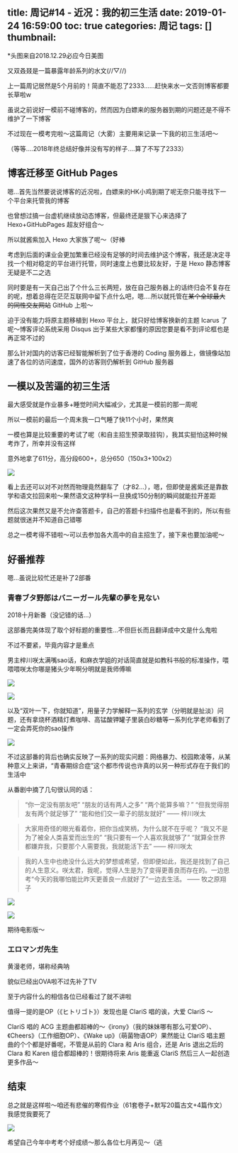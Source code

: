 title: 周记#14 - 近况：我的初三生活
date: 2019-01-24 16:59:00
toc: true
categories: 周记
tags: []
thumbnail: 
---
*头图来自2018.12.29必应今日美图

又双叒叕是一篇暴露年龄系列的水文(//▽//)

上一篇周记居然是5个月前的！简直不能忍了2333......赶快来水一文否则博客都要长草啦w

虽说之前说好一模前不碰博客的，然而因为白嫖来的服务器到期的问题还是不得不维护了一下博客

不过现在一模考完啦～这篇周记（大雾）主要用来记录一下我的初三生活吧～

（等等....2018年终总结好像并没有写的样子....算了不写了2333）

<!--more-->


## 博客迁移至 GitHub Pages ##

嗯...首先当然要说说博客的近况啦，白嫖来的HK小鸡到期了呢无奈只能寻找下一个平台来托管我的博客

也曾想过搞一台虚机继续放动态博客，但最终还是狠下心来选择了 Hexo+GitHubPages 超友好组合～

所以就酱紫加入 Hexo 大家族了呢～（好棒

考虑到后面的课业会更加繁重已经没有足够的时间去维护这个博客，我还是决定寻找一个相对稳定的平台进行托管，同时速度上也要比较友好，于是 Hexo 静态博客无疑是不二之选

同时要是有一天自己出了个什么三长两短，放在自己服务器上的话终归会不复存在的呢，想着总得在茫茫互联网中留下点什么吧，嗯....所以就托管在~~某个全球最大的同性交友网站~~ GitHub 上啦～

迫于没有能力将原主题移植到 Hexo 平台上，就只好给博客换新的主题 Icarus 了呢～博客评论系统采用 Disqus 出于某些大家都懂的原因您要是看不到评论框也是再正常不过的

那么针对国内的访客已经智能解析到了位于香港的 Coding 服务器上，做镜像站加速了各位的访问速度，国外的访客则仍解析到 GitHub 服务器

## 一模以及苦逼的初三生活 ##

最大感受就是作业暴多+睡觉时间大幅减少，尤其是一模前的那一周呢

所以一模前的最后一个周末我一口气睡了快11个小时，果然爽

一模也算是比较重要的考试了呢（和自主招生预录取挂钩），我其实挺怕这种时候考炸了，所幸并没有这样

意外地拿了611分，高分段600+，总分650（150x3+100x2）

![](https://blog-img-1251828412.image.myqcloud.com/2019/01/24/Photo%20Jan%2024,%2017%2006%2008.jpeg)

看上去还可以对不对然而物理竟然翻车了（才82...），嗯，但即使是酱紫还是靠数学和语文拉回来啦～果然语文这种学科一旦换成150分制的瞬间就能拉开差距

然后这次果然又是不允许查答题卡，自己的答题卡扫描件也是看不到的，所以有些题就很迷并不知道自己错哪

总之一模考得不错啦～可以去参加各大高中的自主招生了，接下来也要加油呢～

## 好番推荐 ##

嗯...虽说比较忙还是补了2部番

### 青春ブタ野郎はバニーガール先輩の夢を見ない ###

2018十月新番（没记错的话...）

这部番完美体现了取个好标题的重要性...不但巨长而且翻译成中文是什么鬼啦

不过不要紧，毕竟内容才是重点

男主梓川咲太满嘴sao话，和麻衣学姐的对话简直就是如教科书般的标准操作，喂喂喂咲太你哪是猪头少年啊分明就是我师傅嘛

![](https://blog-img-1251828412.image.myqcloud.com/2019/01/24/Photo%20Jan%2024,%2016%2055%2011.jpeg)

![](https://blog-img-1251828412.image.myqcloud.com/2019/01/24/Photo%20Jan%2024,%2016%2058%2038.jpeg)

以及“双叶一下，你就知道”，用量子力学解释一系列的玄学（分明就是扯淡）问题，还有拿烧杯酒精灯煮咖啡、高锰酸钾罐子里装白砂糖等一系列化学老师看到了一定会弄死你的sao操作

![](https://blog-img-1251828412.image.myqcloud.com/2019/01/24/Photo%20Jan%2024,%2016%2058%2030.jpeg)

不过这部番的背后也确实反映了一系列的现实问题：网络暴力、校园欺凌等，从某种意义上来讲，“青春期综合症”这个都市传说也许真的以另一种形式存在于我们的生活中

从番剧中摘了几句很认同的话：

> “你一定没有朋友吧” 
> “朋友的话有两人之多” 
> “两个能算多嘛？” 
> “但我觉得朋友有两个就足够了” 
> “能和他们交一辈子的朋友就好”
—— 梓川咲太

> 大家用奇怪的眼光看着你，把你当成笑柄，为什么就不在乎呢？ 
> “我又不是为了被全人类喜爱而出生的” 
> “我只要有一个人喜欢我就够了” 
> “就算全世界都嫌弃我，只要那个人需要我，我就能活下去”
—— 梓川咲太

> 我的人生中也绝没什么远大的梦想或希望，但即便如此，我还是找到了自己的人生意义。咲太君，我呢，觉得人生是为了变得更善良而存在的。一边思考“今天的我哪怕能比昨天更善良一点就好了”一边去生活。
—— 牧之原翔子

![](https://blog-img-1251828412.image.myqcloud.com/2019/01/24/Photo%20Jan%2024,%2016%2052%2016.jpeg)

![](https://blog-img-1251828412.image.myqcloud.com/2019/01/24/Photo%20Jan%2024,%2016%2052%2025.jpeg)

期待电影版～

### エロマンガ先生 ### 

黄漫老师，堪称经典呐

貌似已经出OVA啦不过先补了TV

至于内容什么的相信各位已经看过了就不讲啦

值得一提的是OP（《ヒトリゴト》）发现也是 ClariS 唱的诶，大爱 ClariS ～

ClariS 唱的 ACG 主题曲都超棒的～《irony》（我的妹妹哪有那么可爱OP）、《Cheers》（工作细胞OP）、《Wake up》（萌菌物语OP）果然能让 ClariS 唱主题曲的个个都是好番呢，不管是从前的 Clara 和 Aris 组合，还是 Aris 退出之后的 Clara 和 Karen 组合都超棒的！很期待将来 Aris 能重返 ClariS 然后三人一起创造更多作品～

## 结束 ##

总之就是这样啦～咱还有悲催的寒假作业（61套卷子+默写20篇古文+4篇作文）我感觉我要死了

![](https://blog-img-1251828412.image.myqcloud.com/2019/01/24/Photo%20Jan%2024,%2017%2008%2047.jpeg)

希望自己今年中考考个好成绩～那么各位七月再见～（逃

